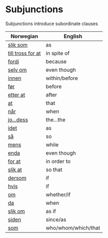 # Subjunctions

Subjunctions introduce subordinate clauses

| Norwegian | English |
| --- | --- |
| [slik som](https://www.ordnett.no/search?language=no&phrase=slik%20som) | as |
| [till tross for at](https://www.ordnett.no/search?language=no&phrase=till%20tross%20for%20at) | in spite of |
| [fordi](https://www.ordnett.no/search?language=no&phrase=fordi) | because |
| [selv om](https://www.ordnett.no/search?language=no&phrase=selv%20om) | even though |
| [innen](https://www.ordnett.no/search?language=no&phrase=innen) | within/before |
| [før](https://www.ordnett.no/search?language=no&phrase=før) | before |
| [etter at](https://www.ordnett.no/search?language=no&phrase=etter%20at) | after |
| [at](https://www.ordnett.no/search?language=no&phrase=at) | that |
| [når](https://www.ordnett.no/search?language=no&phrase=når) | when |
| [jo...dess](https://www.ordnett.no/search?language=no&phrase=jo...dess) | the...the |
| [idet](https://www.ordnett.no/search?language=no&phrase=idet) | as |
| [så](https://www.ordnett.no/search?language=no&phrase=så) | so |
| [mens](https://www.ordnett.no/search?language=no&phrase=mens) | while |
| [enda](https://www.ordnett.no/search?language=no&phrase=enda) | even though |
| [for at](https://www.ordnett.no/search?language=no&phrase=for%20at) | in order to |
| [slik at](https://www.ordnett.no/search?language=no&phrase=slik%20at) | so that |
| [dersom](https://www.ordnett.no/search?language=no&phrase=dersom) | if |
| [hvis](https://www.ordnett.no/search?language=no&phrase=hvis) | if |
| [om](https://www.ordnett.no/search?language=no&phrase=om) | whether/if |
| [da](https://www.ordnett.no/search?language=no&phrase=da) | when |
| [slik om](https://www.ordnett.no/search?language=no&phrase=slik%20om) | as if |
| [siden](https://www.ordnett.no/search?language=no&phrase=siden) | since/as |
| [som](https://www.ordnett.no/search?language=no&phrase=som) | who/whom/which/that |


